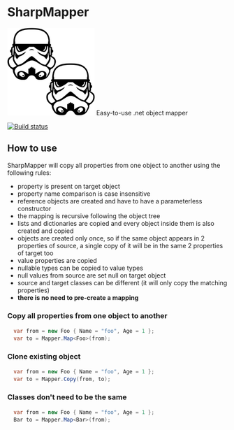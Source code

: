 # SharpMapper
<img src="https://github.com/SharpTools/SharpMapper/raw/master/sharpmapper.png" />
Easy-to-use .net object mapper

[![Build status](https://ci.appveyor.com/api/projects/status/emai3jlku1qihpr4?svg=true)](https://ci.appveyor.com/project/Andre/sharpmapper)

## How to use

SharpMapper will copy all properties from one object to another using the following rules:

 - property is present on target object
 - property name comparison is case insensitive
 - reference objects are created and have to have a parameterless constructor
 - the mapping is recursive following the object tree
 - lists and dictionaries are copied and every object inside them is also created and copied
 - objects are created only once, so if the same object appears in 2 properties of source, a single copy of it will be in the same 2 properties of target too
 - value properties are copied
 - nullable types can be copied to value types
 - null values from source are set null on target object
 - source and target classes can be different (it will only copy the matching properties)
 - **there is no need to pre-create a mapping**
 

### Copy all properties from one object to another
```cs
  var from = new Foo { Name = "foo", Age = 1 };
  var to = Mapper.Map<Foo>(from);
```

### Clone existing object
```cs
  var from = new Foo { Name = "foo", Age = 1 };
  var to = Mapper.Copy(from, to);
```

### Classes don't need to be the same 
```cs
  var from = new Foo { Name = "foo", Age = 1 };
  Bar to = Mapper.Map<Bar>(from);
```
